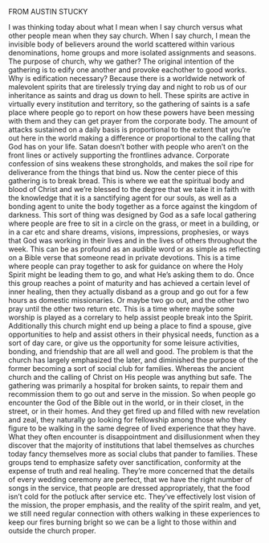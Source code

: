 
FROM AUSTIN STUCKY

I was thinking today about what I mean when I say church versus what other people mean when they say church. When I say church, I mean the invisible body of believers around the world scattered within various denominations, home groups and more isolated assignments and seasons.
The purpose of church, why we gather? The original intention of the gathering is to edify one another and provoke eachother to good works. Why is edification necessary? Because there is a worldwide network of malevolent spirits that are tirelessly trying day and night to rob us of our inheritance as saints and drag us down to hell. These spirits are active in virtually every institution and territory, so the gathering of saints is a safe place where people go to report on how these powers have been messing with them and they can get prayer from the corporate body. 
The amount of attacks sustained on a daily basis is proportional to the extent that you’re out here in the world making a difference or proportional to the calling that God has on your life. Satan doesn’t bother with people who aren’t on the front lines or actively supporting the frontlines advance. Corporate confession of sins weakens these strongholds, and makes the soil ripe for deliverance from the things that bind us.
Now the center piece of this gathering is to break bread. This is where we eat the spiritual body and blood of Christ and we’re blessed to the degree that we take it in faith with the knowledge that it is a sanctifying agent for our souls, as well as a bonding agent to unite the body together as a force against the kingdom of darkness.
This sort of thing was designed by God as a safe local gathering where people are free to sit in a circle on the grass, or meet in a building, or in a car etc and share dreams, visions, impressions, prophesies, or ways that God was working in their lives and in the lives of others throughout the week. This can be as profound as an audible word or as simple as reflecting on a Bible verse that someone read in private devotions.
This is a time where people can pray together to ask for guidance on where the Holy Spirit might be leading them to go, and what He’s asking them to do. Once this group reaches a point of maturity and has achieved a certain level of inner healing, then they actually disband as a group and go out for a few hours as domestic missionaries. Or maybe two go out, and the other two pray until the other two return etc.
This is a time where maybe some worship is played as a correlary to help assist people break into the Spirit. Additionally this church might end up being a place to find a spouse, give opportunities to help and assist others in their physical needs, function as a sort of day care, or give us the opportunity for some leisure activities, bonding, and friendship that are all well and good.
The problem is that the church has largely emphasized the later, and diminished the purpose of the former becoming a sort of social club for families. Whereas the ancient church and the calling of Christ on His people was anything but safe. The gathering was primarily a hospital for broken saints, to repair them and recommission them to go out and serve in the mission.
So when people go encounter the God of the Bible out in the world, or in their closet, in the street, or in their homes. And they get fired up and filled with new revelation and zeal, they naturally go looking for fellowship among those who they figure to be walking in the same degree of lived experience that they have. What they often encounter is disappointment and disillusionment when they discover that the majority of institutions that label themselves as churches today fancy themselves more as social clubs that pander to families. These groups tend to emphasize safety over sanctification, conformity at the expense of truth and real healing. 
They’re more concerned that the details of every wedding ceremony are perfect, that we have the right number of songs in the service, that people are dressed appropriately, that the food isn’t cold for the potluck after service etc.
They’ve effectively lost vision of the mission, the proper emphasis, and the reality of the spirit realm, and yet, we still need regular connection with others walking in these experiences to keep our fires burning bright so we can be a light to those within and outside the church proper.